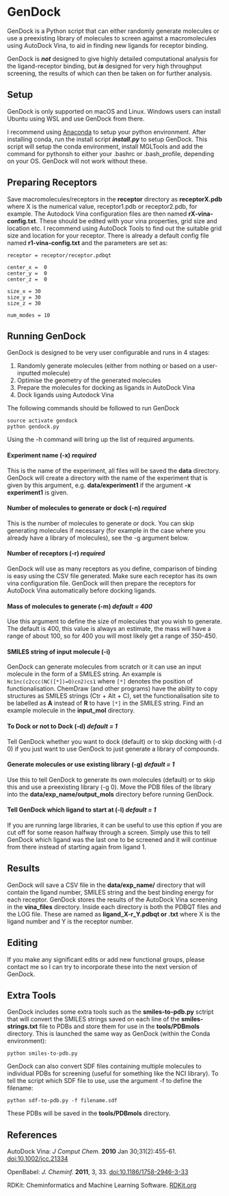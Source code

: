 # GenDock

GenDock is a Python script that can either randomly generate molecules or use a preexisting library of molecules to screen against a macromolecules using AutoDock Vina, to aid in finding new ligands for receptor binding. 

GenDock is ***not*** designed to give highly detailed computational analysis for the ligand-receptor binding, but ***is*** designed for very high throughput screening, the results of which can then be taken on for further analysis. 

## Setup

GenDock is only supported on macOS and Linux. Windows users can install Ubuntu using WSL and use GenDock from there.

I recommend using [Anaconda](https://www.anaconda.com/download) to setup your python environment. After installing conda, run the install script ***install.py*** to setup GenDock. This script will setup the conda environment, install MGLTools and add the command for pythonsh to either your .bashrc or .bash_profile, depending on your OS. GenDock will not work without these.


## Preparing Receptors

Save macromolecules/receptors in the **receptor** directory as **receptorX.pdb** where X is the numerical value, receptor1.pdb or receptor2.pdb, for example. The Autodock Vina configuration files are then named **rX-vina-config.txt**. These should be edited with your vina properties, grid size and location etc. I recommend using AutoDock Tools to find out the suitable grid size and location for your receptor. There is already a default config file named **r1-vina-config.txt** and the parameters are set as:
```
receptor = receptor/receptor.pdbqt

center_x =  0
center_y =  0
center_z =  0

size_x = 30
size_y = 30
size_z = 30

num_modes = 10
```
## Running GenDock

GenDock is designed to be very user configurable and runs in 4 stages:
1. Randomly generate molecules (either from nothing or based on a user-inputted molecule)
1. Optimise the geometry of the generated molecules
1. Prepare the molecules for docking as ligands in AutoDock Vina
1. Dock ligands using Autodock Vina

The following commands should be followed to run GenDock

```
source activate gendock
python gendock.py
```
Using the -h command will bring up the list of required arguments.

#### Experiment name (-x) *required*
This is the name of the experiment, all files will be saved the **data** directory. GenDock will create a directory with the name of the experiment that is given by this argument, e.g. **data/experiment1** if the argument **-x experiment1** is given.

#### Number of molecules to generate or dock (-n) *required*
This is the number of molecules to generate or dock. You can skip generating molecules if necessary (for example in the case where you already have a library of molecules), see the -g argument below.

#### Number of receptors (-r) *required*
GenDock will use as many receptors as you define, comparison of binding is easy using the CSV file generated. Make sure each receptor has its own vina configuration file. GenDock will then prepare the receptors for AutoDock Vina automatically before docking ligands.

#### Mass of molecules to generate (-m) *default = 400*
Use this argument to define the size of molecules that you wish to generate. The default is 400, this value is always an estimate, the mass will have a range of about 100, so for 400 you will most likely get a range of 350-450.

#### SMILES string of input molecule (-i)
GenDock can generate molecules from scratch or it can use an input molecule in the form of a SMILES string. An example is ``` Nc1nc(c2ccc(NC([*])=O)cn2)cs1 ``` where ``` [*] ``` denotes the position of functionalisation. ChemDraw (and other programs) have the ability to copy structures as SMILES strings (Ctr + Alt + C), set the functionalisation site to be labelled as **A** instead of **R** to have ```[*]``` in the SMILES string. Find an example molecule in the **input_mol** directory.

#### To Dock or not to Dock (-d) *default = 1*
Tell GenDock whether you want to dock (default) or to skip docking with (-d 0) if you just want to use GenDock to just generate a library of compounds.

#### Generate molecules or use existing library (-g) *default = 1*
Use this to tell GenDock to generate its own molecules (default) or to skip this and use a preexisting library (-g 0). Move the PDB files of the library into the **data/exp_name/output_mols** directory before running GenDock.

#### Tell GenDock which ligand to start at (-l) *default = 1*
If you are running large libraries, it can be useful to use this option if you are cut off for some reason halfway through a screen. Simply use this to tell GenDock which ligand was the last one to be screened and it will continue from there instead of starting again from ligand 1.

## Results

GenDock will save a CSV file in the **data/exp_name/** directory that will contain the ligand number, SMILES string and the best binding energy for each receptor. GenDock stores the results of the AutoDock Vina screening in the **vina_files** directory. Inside each directory is both the PDBQT files and the LOG file. These are named as **ligand_X-r_Y.pdbqt or .txt** where X is the ligand number and Y is the receptor number.

## Editing
If you make any significant edits or add new functional groups, please contact me so I can try to incorporate these into the next version of GenDock.

## Extra Tools
GenDock includes some extra tools such as the **smiles-to-pdb.py** sctript that will convert the SMILES strings saved on each line of the **smiles-strings.txt** file to PDBs and store them for use in the **tools/PDBmols** directory. This is launched the same way as GenDock (within the Conda environment):
```
python smiles-to-pdb.py
```
GenDock can also convert SDF files containing multiple molecules to individual PDBs for screening (useful for something like the NCI library). To tell the script which SDF file to use, use the argument -f to define the filename:
```
python sdf-to-pdb.py -f filename.sdf
```
These PDBs will be saved in the **tools/PDBmols** directory.

## References

AutoDock Vina: *J Comput Chem.* **2010** Jan 30;31(2):455-61. [doi:10.1002/jcc.21334](https://doi.org/10.1002/jcc.21334)

OpenBabel: *J. Cheminf.* **2011**, 3, 33. [doi:10.1186/1758-2946-3-33](https://doi.org/10.1186/1758-2946-3-33)

RDKit: Cheminformatics and Machine Learning Software. [RDKit.org](https://www.rdkit.org)
